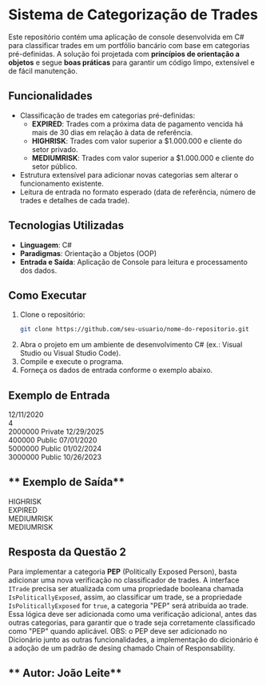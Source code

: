 # **Sistema de Categorização de Trades**

Este repositório contém uma aplicação de console desenvolvida em C# para classificar trades em um portfólio bancário com base em categorias pré-definidas. A solução foi projetada com **princípios de orientação a objetos** e segue **boas práticas** para garantir um código limpo, extensível e de fácil manutenção.

## **Funcionalidades**
- Classificação de trades em categorias pré-definidas:
  - **EXPIRED**: Trades com a próxima data de pagamento vencida há mais de 30 dias em relação à data de referência.
  - **HIGHRISK**: Trades com valor superior a $1.000.000 e cliente do setor privado.
  - **MEDIUMRISK**: Trades com valor superior a $1.000.000 e cliente do setor público.
- Estrutura extensível para adicionar novas categorias sem alterar o funcionamento existente.
- Leitura de entrada no formato esperado (data de referência, número de trades e detalhes de cada trade).

## **Tecnologias Utilizadas**
- **Linguagem**: C#
- **Paradigmas**: Orientação a Objetos (OOP)
- **Entrada e Saída**: Aplicação de Console para leitura e processamento dos dados.

## **Como Executar**
1. Clone o repositório:
   ```bash
   git clone https://github.com/seu-usuario/nome-do-repositorio.git
2. Abra o projeto em um ambiente de desenvolvimento C# (ex.: Visual Studio ou Visual Studio Code).
3. Compile e execute o programa.
4. Forneça os dados de entrada conforme o exemplo abaixo.

## **Exemplo de Entrada**
12/11/2020  
4  
2000000 Private 12/29/2025  
400000 Public 07/01/2020  
5000000 Public 01/02/2024  
3000000 Public 10/26/2023  

## ** Exemplo de Saída**
HIGHRISK  
EXPIRED  
MEDIUMRISK  
MEDIUMRISK  

## Resposta da Questão 2

Para implementar a categoria **PEP** (Politically Exposed Person), basta adicionar uma nova verificação no classificador de trades. 
A interface `ITrade` precisa ser atualizada com uma propriedade booleana chamada `IsPoliticallyExposed`, assim, ao classificar um trade, se a propriedade `IsPoliticallyExposed` for `true`, a categoria "PEP" será atribuída ao trade. 
Essa lógica deve ser adicionada como uma verificação adicional, antes das outras categorias, para garantir que o trade seja corretamente classificado como "PEP" quando aplicável.
OBS: o PEP deve ser adicionado no Dicionário junto as outras funcionalidades, a implementação do dicionário é a adoção de um padrão de desing chamado Chain of Responsability.



## ** Autor: João Leite**
